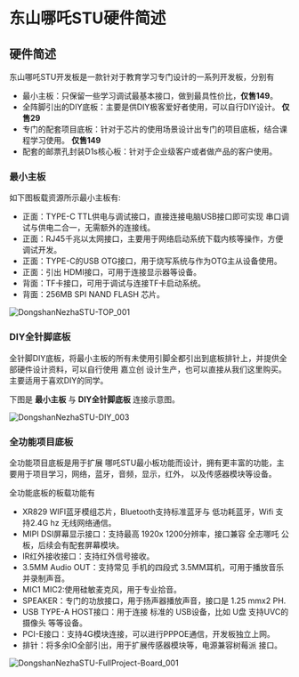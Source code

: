 # 东山哪吒STU硬件简述
## 硬件简述
东山哪吒STU开发板是一款针对于教育学习专门设计的一系列开发板，分别有

 * 最小主板：只保留一些学习调试最基本接口，做到最具性价比，**仅售149**。
 * 全阵脚引出的DIY底板：主要是供DIY极客爱好者使用，可以自行DIY设计。 **仅售29**
 * 专门的配套项目底板：针对于芯片的使用场景设计出专门的项目底板，结合课程学习使用。 **仅售149**
 * 配套的邮票孔封装D1s核心板：针对于企业级客户或者做产品的客户使用。
### 最小主板
如下图板载资源所示最小主板有:

 * 正面：TYPE-C TTL供电与调试接口，直接连接电脑USB接口即可实现 串口调试与供电二合一，无需额外的连接线。
 * 正面：RJ45千兆以太网接口，主要用于网络启动系统下载内核等操作，方便调试开发。
 * 正面：TYPE-C的USB OTG接口，用于烧写系统与作为OTG主从设备使用。
 * 正面：引出 HDMI接口，可用于连接显示器等设备。
 * 背面：TF卡接口，可用于调试与连接TF卡启动系统。
 * 背面：256MB  SPI NAND FLASH 芯片。

![DongshanNezhaSTU-TOP_001](https://cdn.staticaly.com/gh/DongshanPI/Docs-Photos@master/DongshanNezhaSTU/DongshanNezhaSTU-TOP_001.png)


### DIY全针脚底板
全针脚DIY底板，将最小主板的所有未使用引脚全都引出到底板排针上，并提供全部硬件设计资料，可以自行使用 嘉立创 设计生产，也可以直接从我们这里购买。
主要适用于喜欢DIY的同学。

下图是 **最小主板** 与 **DIY全针脚底板** 连接示意图。

![DongshanNezhaSTU-DIY_003](https://cdn.staticaly.com/gh/DongshanPI/Docs-Photos@master/DongshanNezhaSTU/DongshanNezhaSTU-DIY_003.jpg)

### 全功能项目底板

全功能项目底板是用于扩展 哪吒STU最小板功能而设计，拥有更丰富的功能，主要用于项目学习，网络，蓝牙，音频，显示，红外， 以及传感器模块等设备。

全功能底板的板载功能有

* XR829 WIFI蓝牙模组芯片，Bluetooth支持标准蓝牙与 低功耗蓝牙，Wifi 支持2.4G hz 无线网络通信。
* MIPI DSI屏幕显示接口：支持最高 1920x 1200分辨率，接口兼容 全志哪吒 公板，后续会有配套屏幕模块。
* IR红外接收接口：支持红外信号接收。
* 3.5MM Audio OUT：支持常见 手机的四段式 3.5MM耳机，可用于播放音乐并录制声音。
* MIC1 MIC2:使用硅敏麦克风，用于专业拾音。
* SPEAKER：专门的功放接口，用于扬声器播放声音，接口是 1.25 mmx2 PH.
* USB TYPE-A HOST接口：用于连接 标准的 USB设备，比如 U盘 支持UVC的摄像头 等等设备。
* PCI-E接口：支持4G模块连接，可以进行PPPOE通信，开发板独立上网。
* 排针：将多余IO全部引出，用于扩展传感器模块等，电源兼容树莓派 接口。

![DongshanNezhaSTU-FullProject-Board_001](https://cdn.staticaly.com/gh/DongshanPI/Docs-Photos@master/DongshanNezhaSTU/DongshanNezhaSTU-FullProject-Board_001.png)


